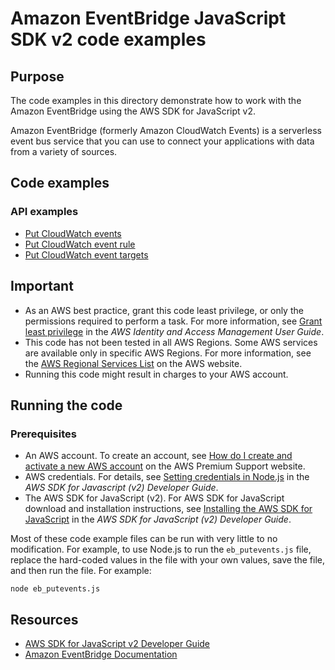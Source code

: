 # Amazon EventBridge JavaScript SDK v2 code examples
## Purpose
The code examples in this directory demonstrate how to work with the Amazon EventBridge
using the AWS SDK for JavaScript v2.

Amazon EventBridge (formerly Amazon CloudWatch Events) is a serverless event bus service that you 
can use to connect your applications with data from a variety of sources.
## Code examples
### API examples
- [Put CloudWatch events](./eb_putevents.js)
- [Put CloudWatch event rule](./eb_putRule.js)
- [Put CloudWatch event targets](./eb_putTargets.js)

## Important
- As an AWS best practice, grant this code least privilege, or only the 
  permissions required to perform a task. For more information, see 
  [Grant least privilege](https://docs.aws.amazon.com/IAM/latest/UserGuide/best-practices.html#grant-least-privilege) 
  in the *AWS Identity and Access Management User Guide*.
- This code has not been tested in all AWS Regions. Some AWS services are 
  available only in specific AWS Regions. For more information, see the 
  [AWS Regional Services List](https://aws.amazon.com/about-aws/global-infrastructure/regional-product-services/)
  on the AWS website.
- Running this code might result in charges to your AWS account.

## Running the code

### Prerequisites
- An AWS account. To create an account, see [How do I create and activate a new AWS account](https://aws.amazon.com/premiumsupport/knowledge-center/create-and-activate-aws-account/) on the AWS Premium Support website.
- AWS credentials. For details, see  [Setting credentials in Node.js](https://docs.aws.amazon.com/sdk-for-javascript/v2/developer-guide/setting-credentials-node.html) in the 
  *AWS SDK for Javascript (v2) Developer Guide*.
- The AWS SDK for JavaScript (v2). For AWS SDK for JavaScript download and installation instructions, see 
  [Installing the AWS SDK for JavaScript](https://docs.aws.amazon.com/sdk-for-javascript/v2/developer-guide/installing-jssdk.html) in the 
  *AWS SDK for JavaScript (v2) Developer Guide*.

Most of these code example files can be run with very little to no modification. For example, to use Node.js 
to run the `eb_putevents.js` file, replace the hard-coded values in the file with your own values, save the file, and then run the file. For example:

```
node eb_putevents.js
```

## Resources
 
- [AWS SDK for JavaScript v2 Developer Guide](https://docs.aws.amazon.com/sdk-for-javascript/v2/developer-guide/)
- [Amazon EventBridge Documentation](https://docs.aws.amazon.com/eventbridge)
